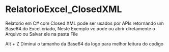 # RelatorioExcel_ClosedXML
Relatorio em C# com Closed XML pode ser usados por APIs retornando um Base64 do Excel criado, Neste Exemplo vc pode ou abrir diretamente o Arquivo ou Salvar ele na pasta File

Alt + Z Diminui o tamanho da Base64 da logo para melhor leitura do codigo
